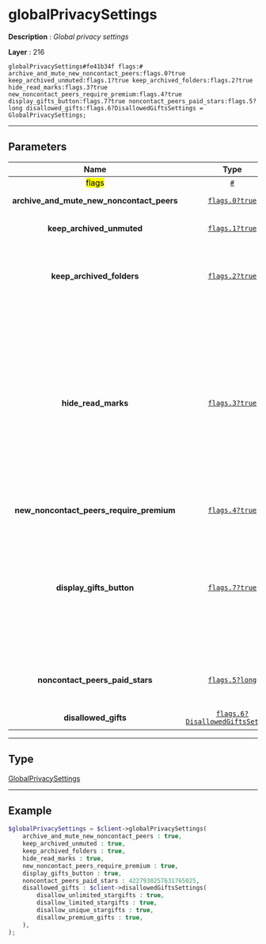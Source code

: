 # globalPrivacySettings

**Description** : *Global privacy settings*

**Layer** : 216

```tl
globalPrivacySettings#fe41b34f flags:# archive_and_mute_new_noncontact_peers:flags.0?true keep_archived_unmuted:flags.1?true keep_archived_folders:flags.2?true hide_read_marks:flags.3?true new_noncontact_peers_require_premium:flags.4?true display_gifts_button:flags.7?true noncontact_peers_paid_stars:flags.5?long disallowed_gifts:flags.6?DisallowedGiftsSettings = GlobalPrivacySettings;
```

---

## Parameters

| Name | Type | Description |
| :---: | :---: | :--- |
| <mark>flags</mark> | [`#`](type/#) | Flags, see TL conditional fields |
| **archive_and_mute_new_noncontact_peers** | [`flags.0?true`](type/true) | Whether to archive and mute new chats from non-contacts |
| **keep_archived_unmuted** | [`flags.1?true`](type/true) | Whether unmuted chats will be kept in the Archive chat list when they get a new message |
| **keep_archived_folders** | [`flags.2?true`](type/true) | Whether unmuted chats that are always included or pinned in a folder, will be kept in the Archive chat list when they get a new message. Ignored if keep_archived_unmuted is set |
| **hide_read_marks** | [`flags.3?true`](type/true) | If this flag is set, the inputPrivacyKeyStatusTimestamp key will also apply to the ability to use messages.getOutboxReadDate on messages sent to us. Meaning, users that cannot see our exact last online date due to the current value of the inputPrivacyKeyStatusTimestamp key will receive a 403 USER_PRIVACY_RESTRICTED error when invoking messages.getOutboxReadDate to fetch the exact read date of a message they sent to us. The userFull.read_dates_private flag will be set for users that have this flag enabled |
| **new_noncontact_peers_require_premium** | [`flags.4?true`](type/true) | See here for more info on this flag » |
| **display_gifts_button** | [`flags.7?true`](type/true) | Enables or disables our userFull.display_gifts_button flag: if the userFull.display_gifts_button flag of both us and another user is set, a gift button should always be displayed in the text field in private chats with the other user: once clicked, the gift UI should be displayed, offering the user options to gift Telegram Premium » subscriptions or Telegram Gifts » |
| **noncontact_peers_paid_stars** | [`flags.5?long`](type/long) | If configured, specifies the number of stars users must pay us to send us a message, see here » for more info on paid messages |
| **disallowed_gifts** | [`flags.6?DisallowedGiftsSettings`](type/DisallowedGiftsSettings) | Disallows the reception of specific gift types |

---

## Type

[GlobalPrivacySettings](type/GlobalPrivacySettings)

---

## Example

```php
$globalPrivacySettings = $client->globalPrivacySettings(
	archive_and_mute_new_noncontact_peers : true,
	keep_archived_unmuted : true,
	keep_archived_folders : true,
	hide_read_marks : true,
	new_noncontact_peers_require_premium : true,
	display_gifts_button : true,
	noncontact_peers_paid_stars : 4227930257631765025,
	disallowed_gifts : $client->disallowedGiftsSettings(
		disallow_unlimited_stargifts : true,
		disallow_limited_stargifts : true,
		disallow_unique_stargifts : true,
		disallow_premium_gifts : true,
	),
);
```